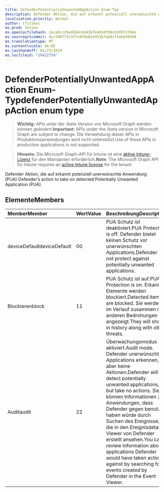 ```yaml
---
title: DefenderPotentiallyUnwantedAppAction Enum-Typ
description: Defender Aktion, die auf erkannt potenziell unerwünschte Anwendung (PUA).
localization_priority: Normal
author: tfitzmac
ms.prod: Intune
ms.openlocfilehash: 2ace0cc29ad284cde63b7e4934fb8cb395f27bbe
ms.sourcegitcommit: dcc5907f2c3ffc0f0e82e953b7ab9cf4ab938360
ms.translationtype: MT
ms.contentlocale: de-DE
ms.lasthandoff: 01/23/2019
ms.locfileid: "29422754"
---
```

# <a name="defenderpotentiallyunwantedappaction-enum-type"></a><span data-ttu-id="6ce6f-103">DefenderPotentiallyUnwantedAppAction Enum-Typ</span><span class="sxs-lookup"><span data-stu-id="6ce6f-103">defenderPotentiallyUnwantedAppAction enum type</span></span>

> <span data-ttu-id="6ce6f-104">**Wichtig:** APIs unter der /beta Version von Microsoft Graph werden können geändert.</span><span class="sxs-lookup"><span data-stu-id="6ce6f-104">**Important:** APIs under the /beta version in Microsoft Graph are subject to change.</span></span> <span data-ttu-id="6ce6f-105">Die Verwendung dieser APIs in Produktionsanwendungen wird nicht unterstützt.</span><span class="sxs-lookup"><span data-stu-id="6ce6f-105">Use of these APIs in production applications is not supported.</span></span>

> <span data-ttu-id="6ce6f-106">**Hinweis:** Die Microsoft Graph-API für Intune ist eine [aktive Intune-Lizenz](https://go.microsoft.com/fwlink/?linkid=839381) für den Mandanten erforderlich.</span><span class="sxs-lookup"><span data-stu-id="6ce6f-106">**Note:** The Microsoft Graph API for Intune requires an [active Intune license](https://go.microsoft.com/fwlink/?linkid=839381) for the tenant.</span></span>

<span data-ttu-id="6ce6f-107">Defender Aktion, die auf erkannt potenziell unerwünschte Anwendung (PUA).</span><span class="sxs-lookup"><span data-stu-id="6ce6f-107">Defender’s action to take on detected Potentially Unwanted Application (PUA).</span></span>

## <a name="members"></a><span data-ttu-id="6ce6f-108">Elemente</span><span class="sxs-lookup"><span data-stu-id="6ce6f-108">Members</span></span>
|<span data-ttu-id="6ce6f-109">Member</span><span class="sxs-lookup"><span data-stu-id="6ce6f-109">Member</span></span>|<span data-ttu-id="6ce6f-110">Wert</span><span class="sxs-lookup"><span data-stu-id="6ce6f-110">Value</span></span>|<span data-ttu-id="6ce6f-111">Beschreibung</span><span class="sxs-lookup"><span data-stu-id="6ce6f-111">Description</span></span>|
|:---|:---|:---|
|<span data-ttu-id="6ce6f-112">deviceDefault</span><span class="sxs-lookup"><span data-stu-id="6ce6f-112">deviceDefault</span></span>|<span data-ttu-id="6ce6f-113">0</span><span class="sxs-lookup"><span data-stu-id="6ce6f-113">0</span></span>|<span data-ttu-id="6ce6f-114">PUA Schutz ist deaktiviert.</span><span class="sxs-lookup"><span data-stu-id="6ce6f-114">PUA Protection is off.</span></span> <span data-ttu-id="6ce6f-115">Defender bietet keinen Schutz vor unerwünschten Applications.</span><span class="sxs-lookup"><span data-stu-id="6ce6f-115">Defender will not protect against potentially unwanted applications.</span></span>|
|<span data-ttu-id="6ce6f-116">Blockieren</span><span class="sxs-lookup"><span data-stu-id="6ce6f-116">block</span></span>|<span data-ttu-id="6ce6f-117">1</span><span class="sxs-lookup"><span data-stu-id="6ce6f-117">1</span></span>|<span data-ttu-id="6ce6f-118">PUA Schutz ist auf.</span><span class="sxs-lookup"><span data-stu-id="6ce6f-118">PUA Protection is on.</span></span> <span data-ttu-id="6ce6f-119">Erkannte Elemente werden blockiert.</span><span class="sxs-lookup"><span data-stu-id="6ce6f-119">Detected items are blocked.</span></span> <span data-ttu-id="6ce6f-120">Sie werden im Verlauf zusammen mit anderen Bedrohungen angezeigt.</span><span class="sxs-lookup"><span data-stu-id="6ce6f-120">They will show in history along with other threats.</span></span>|
|<span data-ttu-id="6ce6f-121">Audit</span><span class="sxs-lookup"><span data-stu-id="6ce6f-121">audit</span></span>|<span data-ttu-id="6ce6f-122">2</span><span class="sxs-lookup"><span data-stu-id="6ce6f-122">2</span></span>|<span data-ttu-id="6ce6f-123">Überwachungsmodus aktiviert.</span><span class="sxs-lookup"><span data-stu-id="6ce6f-123">Audit mode.</span></span> <span data-ttu-id="6ce6f-124">Defender unerwünschte Applications erkennen, aber keine Aktionen.</span><span class="sxs-lookup"><span data-stu-id="6ce6f-124">Defender will detect potentially unwanted applications, but take no actions.</span></span> <span data-ttu-id="6ce6f-125">Sie können Informationen zu Anwendungen, dass Defender gegen benutzt haben würde durch Suchen des Ereignisse, die in den Ereignisdetails Viewer von Defender erstellt ansehen.</span><span class="sxs-lookup"><span data-stu-id="6ce6f-125">You can review information about applications Defender would have taken action against by searching for events created by Defender in the Event Viewer.</span></span>|




